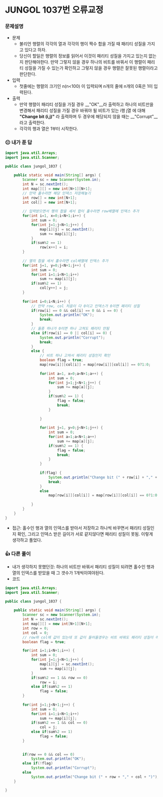 # JUNGOL 1037번 오류교정

### 문제설명

- 문제
  - 불리언 행렬의 각각의 열과 각각의 행이 짝수 합을 가질 때 패리티 성질을 가지고 있다고 하자.
  - 당신이 할일은 행렬의 정보를 읽어서 이것이 패리티 성질을 가지고 있는지 없는지 판단해야한다. 만약 그렇지 않을 경우 하나의 비트를 바꿔서 이 행렬이 패리티 성질을 가질 수 있는가 확인하고 그렇지 않을 경우 행렬은 잘못된 행렬이라고 판단한다. 
- 입력
  - 첫줄에는 행렬의 크기인 n(n<100) 이 입력되며 n개의 줄에 n개의 0혹은 1이 입력된다.
- 출력
  - 만약 행렬이 패리티 성질을 가질 경우 __"OK"__라 출력하고 하나의 비트만을 변경해서 패리티 성질을 가질 경우 바꿔야 될 비트가 있는 i행 j열 에 대해 __"Change bit (i,j)"__ 라 출력하며 두 경우에 해당되지 않을 때는 __"Corrupt"__라고 출력한다. 
  - 각각의 행과 열은 1부터 시작한다.



### :neutral_face: 내가 푼 답

```java
import java.util.Arrays;
import java.util.Scanner;

public class jungol_1037 {
	
	public static void main(String[] args) {
		Scanner sc = new Scanner(System.in);
		int N = sc.nextInt();
		int map[][] = new int[N+1][N+1];
		// 만약 홀수라면 해당 인덱스 저장해놓기
		int row[] = new int[N+1];
		int col[] = new int[N+1];
		
		// 입력받으면서 행의 합을 세서 합이 홀수라면 row배열에 인덱스 추가
		for(int i=1, x=0;i<N+1;i++) {
			int sum = 0;
			for(int j=1;j<N+1;j++) {
				map[i][j] = sc.nextInt();
				sum += map[i][j];
			}
			if(sum%2 == 1)
				row[x++] = i;
		}
		
		// 열의 합을 세서 홀수라면 col배열에 인덱스 추가
		for(int j=1, y=0;j<N+1;j++) {
			int sum = 0;
			for(int i=1;i<N+1;i++)
				sum += map[i][j];
			if(sum%2 == 1)
				col[y++] = j;
		}
		
		for(int i=0;i<N;i++) {
			// 만약 row, col 처음이 다 0이고 인덱스가 0이면 패리티 성질
			if(row[i] == 0 && col[i] == 0 && i == 0) {
				System.out.println("OK");
				break;
			}
			// 둘중 하나가 0이면 하나 고쳐도 패리티 안됨
			else if(row[i] == 0 || col[i] == 0) {
				System.out.println("Corrupt");
				break;
			}
			else {
				// 비트 하나 고쳐서 패리티 성질인지 확인
				boolean flag = true;
				map[row[i]][col[i]] = map[row[i]][col[i]] == 0?1:0;
				
				for(int a=1, x=0;a<N+1;a++) {
					int sum = 0;
					for(int j=1;j<N+1;j++) {
						sum += map[a][j];
					}
					if(sum%2 == 1) {
						flag = false;
						break;
					}
						
				}
				
				for(int j=1, y=0;j<N+1;j++) {
					int sum = 0;
					for(int a=1;a<N+1;a++)
						sum += map[a][j];
					if(sum%2 == 1) {
						flag = false;
						break;
					}
				}
				
				if(flag) {
					System.out.println("Change bit (" + row[i] + "," + col[i] + ")");
					break;
				}
				else
					map[row[i]][col[i]] = map[row[i]][col[i]] == 0?1:0;
				
			}
		}
	}
}
```

- 접근: 홀수인 행과 열의 인덱스를 받아서 저장하고 하나씩 바꾸면서 패리티 성질인지 확인, 그리고 인덱스 받은 길이가 서로 같지않다면 패리티 성질이 못됨. 이렇게 생각하고 풀었다.



### :+1: 다른 풀이

- 내가 생각하지 못했던것: 하나의 비트만 바꿔서 패리티 성질이 되려면 홀수인 행과 열의 인덱스를 받았을 때 그 갯수가 1개씩이여야된다.
- 코드

```java
import java.util.Arrays;
import java.util.Scanner;

public class jungol_1037 {
	
	public static void main(String[] args) {
		Scanner sc = new Scanner(System.in);
		int N = sc.nextInt();
		int map[][] = new int[N+1][N+1];
		int row = 0;
		int col = 0;
		// row와 col에 값이 있는데 또 값이 들어올경우는 비트 바꿔도 패리티 성질이 아님
		boolean flag = true;

		for(int i=1;i<N+1;i++) {
			int sum = 0;
			for(int j=1;j<N+1;j++) {
				map[i][j] = sc.nextInt();
				sum += map[i][j];
			}
			if(sum%2 == 1 && row == 0)
				row = i;
			else if(sum%2 == 1)
				flag = false;
		}
		
		for(int j=1;j<N+1;j++) {
			int sum = 0;
			for(int i=1;i<N+1;i++)
				sum += map[i][j];
			if(sum%2 == 1 && col == 0)
				col = j;
			else if(sum%2 == 1)
				flag = false;
		}
		
		
		if(row == 0 && col == 0) 
			System.out.println("OK");
		else if(!flag)
			System.out.println("Corrupt");
		else
			System.out.println("Change bit (" + row + "," + col + ")");
	}

}
```

